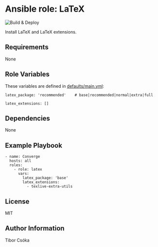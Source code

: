 Ansible role: LaTeX
=========

![Build & Deploy](https://github.com/Provizanta/ansible-role-latex/workflows/molecule/badge.svg?branch=master)

Install LaTeX and LaTeX extensions.

Requirements
------------

None

Role Variables
--------------

These variables are defined in [defaults/main.yml](./defaults/main.yml):

    latex_package: 'recommended'    # base|recommended|normal|extra|full

    latex_extensions: []

Dependencies
------------

None

Example Playbook
----------------

    - name: Converge
      hosts: all
      roles:
        - role: latex
          vars:
            latex_package: 'base'
            latex_extensions:
              - texlive-extra-utils

License
-------

MIT

Author Information
------------------

Tibor Csóka
